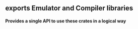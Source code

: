 ## exports Emulator and Compiler libraries
#### Provides a single API to use these crates in a logical way
